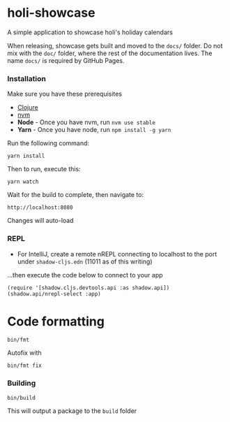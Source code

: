 # holi-showcase

A simple application to showcase holi's holiday calendars

When releasing, showcase gets built and moved to the `docs/` folder. Do not mix with the `doc/` folder, where the rest
of the documentation lives. The name `docs/` is required by GitHub Pages.

### Installation

Make sure you have these prerequisites

* [Clojure](https://clojure.org/guides/getting_started)
* [nvm](https://github.com/nvm-sh/nvm)
* **Node** - Once you have nvm, run `nvm use stable`
* **Yarn** - Once you have node, run `npm install -g yarn`

Run the following command:

```
yarn install
```

Then to run, execute this:

```
yarn watch
```

Wait for the build to complete, then navigate to:

```
http://localhost:8080
``` 

Changes will auto-load

### REPL
* For IntelliJ, create a remote nREPL connecting to localhost to the port under `shadow-cljs.edn` (11011 as of this writing)  

...then execute the code below to connect to your app

```
(require '[shadow.cljs.devtools.api :as shadow.api])
(shadow.api/nrepl-select :app)
```

# Code formatting

```
bin/fmt
```

Autofix with

```
bin/fmt fix
```

### Building

```
bin/build
```

This will output a package to the `build` folder
